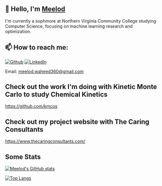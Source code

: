 ## 👋 Hello, I'm [Meelod](https://www.linkedin.com/in/meelod/)

I'm currently a sophmore at Northern Virginia Community College studying Computer Science, focusing on machine learning research and optimization.

## 📫 How to reach me: 
[![Github](https://img.shields.io/badge/-Github-181717?style=for-the-badge&logo=Github&logoColor=white)](https://github.com/meelod)
[![LinkedIn](https://img.shields.io/badge/-LinkedIn-0077B5?style=for-the-badge&logo=LinkedIn&logoColor=white)](https://www.linkedin.com/in/meelod/)

Email: meelod.waheed360@gmail.com

## Check out the work I'm doing with Kinetic Monte Carlo to study Chemical Kinetics
https://github.com/kmcos

## Check out my project website with The Caring Consultants
https://www.thecaringconsultants.com/

## Some Stats

[![Meelod's GitHub stats](https://github-readme-stats.vercel.app/api?username=meelod)](https://github.com/meelod/github-readme-stats)

[![Top Langs](https://github-readme-stats.vercel.app/api/top-langs/?username=meelod&layout=compact)](https://github.com/meelod/github-readme-stats)
